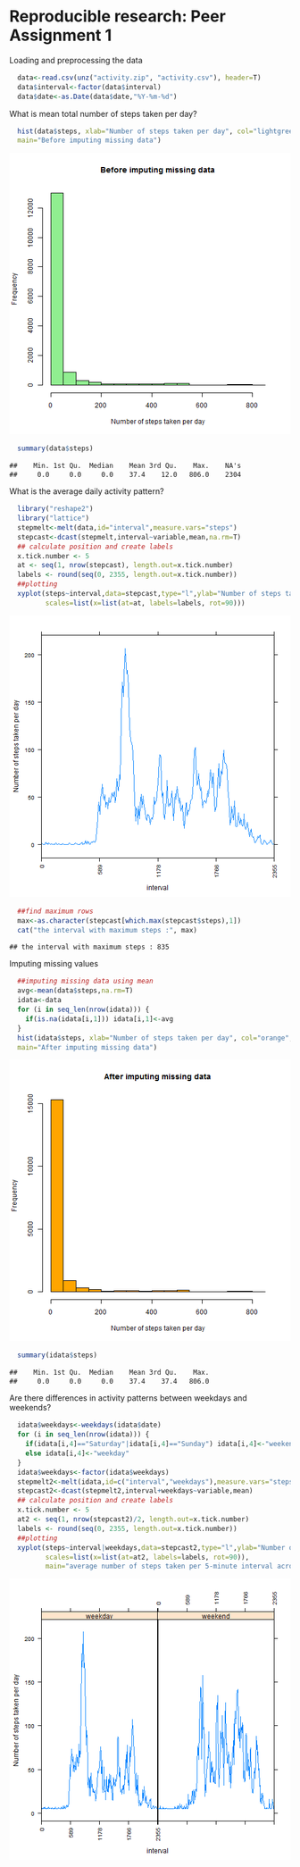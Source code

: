 Reproducible research: Peer Assignment 1
========================================================

Loading and preprocessing the data


```r
  data<-read.csv(unz("activity.zip", "activity.csv"), header=T)
  data$interval<-factor(data$interval)
  data$date<-as.Date(data$date,"%Y-%m-%d")
```

What is mean total number of steps taken per day?

```r
  hist(data$steps, xlab="Number of steps taken per day", col="lightgreen",
  main="Before imputing missing data")
```

![plot of chunk unnamed-chunk-2](figure/unnamed-chunk-2.png) 

```r
  summary(data$steps) 
```

```
##    Min. 1st Qu.  Median    Mean 3rd Qu.    Max.    NA's 
##     0.0     0.0     0.0    37.4    12.0   806.0    2304
```
What is the average daily activity pattern?

```r
  library("reshape2")
  library("lattice")
  stepmelt<-melt(data,id="interval",measure.vars="steps")
  stepcast<-dcast(stepmelt,interval~variable,mean,na.rm=T)
  ## calculate position and create labels
  x.tick.number <- 5
  at <- seq(1, nrow(stepcast), length.out=x.tick.number)
  labels <- round(seq(0, 2355, length.out=x.tick.number))
  ##plotting
  xyplot(steps~interval,data=stepcast,type="l",ylab="Number of steps taken per day",
         scales=list(x=list(at=at, labels=labels, rot=90)))
```

![plot of chunk unnamed-chunk-3](figure/unnamed-chunk-3.png) 

```r
  ##find maximum rows
  max<-as.character(stepcast[which.max(stepcast$steps),1])
  cat("the interval with maximum steps :", max)
```

```
## the interval with maximum steps : 835
```
Imputing missing values

```r
  ##imputing missing data using mean
  avg<-mean(data$steps,na.rm=T)
  idata<-data
  for (i in seq_len(nrow(idata))) {
    if(is.na(idata[i,1])) idata[i,1]<-avg
  }
  hist(idata$steps, xlab="Number of steps taken per day", col="orange",
  main="After imputing missing data")
```

![plot of chunk unnamed-chunk-4](figure/unnamed-chunk-4.png) 

```r
  summary(idata$steps)
```

```
##    Min. 1st Qu.  Median    Mean 3rd Qu.    Max. 
##     0.0     0.0     0.0    37.4    37.4   806.0
```
Are there differences in activity patterns between weekdays and weekends?

```r
  idata$weekdays<-weekdays(idata$date)
  for (i in seq_len(nrow(idata))) {
    if(idata[i,4]=="Saturday"|idata[i,4]=="Sunday") idata[i,4]<-"weekend"
    else idata[i,4]<-"weekday"
  }
  idata$weekdays<-factor(idata$weekdays)
  stepmelt2<-melt(idata,id=c("interval","weekdays"),measure.vars="steps")
  stepcast2<-dcast(stepmelt2,interval+weekdays~variable,mean)
  ## calculate position and create labels
  x.tick.number <- 5
  at2 <- seq(1, nrow(stepcast2)/2, length.out=x.tick.number)
  labels <- round(seq(0, 2355, length.out=x.tick.number))
  ##plotting
  xyplot(steps~interval|weekdays,data=stepcast2,type="l",ylab="Number of steps taken per day",
         scales=list(x=list(at=at2, labels=labels, rot=90)),
         main="average number of steps taken per 5-minute interval across weekdays and weekends")
```

![plot of chunk unnamed-chunk-5](figure/unnamed-chunk-5.png) 
